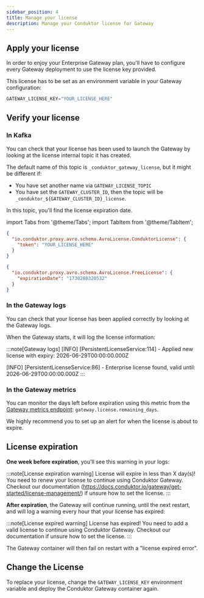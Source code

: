 ```yaml
---
sidebar_position: 4
title: Manage your license
description: Manage your Conduktor license for Gateway
---
```


## Apply your license

In order to enjoy your Enterprise Gateway plan, you'll have to configure every Gateway deployment to use the license key provided.

This license has to be set as an environment variable in your Gateway configuration:

```js title=".env"
GATEWAY_LICENSE_KEY="YOUR_LICENSE_HERE"
```

## Verify your license

### In Kafka

You can check that your license has been used to launch the Gateway by looking at the license internal topic it has created.

The default name of this topic is `_conduktor_gateway_license`, but it might be different if:
- You have set another name via `GATEWAY_LICENSE_TOPIC`
- You have set the `GATEWAY_CLUSTER_ID`, then the topic will be `_conduktor_${GATEWAY_CLUSTER_ID}_license`.

In this topic, you'll find the license expiration date.

import Tabs from '@theme/Tabs'; import TabItem from '@theme/TabItem';

<Tabs>
<TabItem value="Enterprise plan" label="Enterprise plan">

```json
{
  "io.conduktor.proxy.avro.schema.AvroLicense.ConduktorLicense": {
    "token": "YOUR_LICENSE_HERE"
  }
}
```

</TabItem>
<TabItem value="Free plan" label="Free plan">

```json
{
  "io.conduktor.proxy.avro.schema.AvroLicense.FreeLicense": {
    "expirationDate": "1730280320532"
  }
}
```

</TabItem>
</Tabs>

### In the Gateway logs

You can check that your license has been applied correctly by looking at the Gateway logs.

When the Gateway starts, it will log the license information:

:::note[Gateway logs]
[INFO] [PersistentLicenseService:114] - Applied new license with expiry: 2026-06-29T00:00:00.000Z

[INFO] [PersistentLicenseService:86] - Enterprise license found, valid until: 2026-06-29T00:00:00.000Z
:::

### In the Gateway metrics

You can monitor the days left before expiration using this metric from the [Gateway metrics endpoint](/gateway/reference/monitoring/#how-to-access-prometheus-metrics-from-gateway): `gateway.license.remaining_days`.

We highly recommend you to set up an alert for when the license is about to expire.

## License expiration

**One week before expiration**, you'll see this warning in your logs:

:::note[License expiration warning]
License will expire in less than X day(s)! You need to renew your license to continue using Conduktor Gateway. Checkout our documentation (https://docs.conduktor.io/gateway/get-started/license-management/) if unsure how to set the license.
:::

**After expiration**, the Gateway will continue running, until the next restart, and will log a warning every hour that your license has expired:

:::note[License expired warning]
License has expired! You need to add a valid license to continue using Conduktor Gateway. Checkout our documentation if unsure how to set the license.
:::

The Gateway container will then fail on restart with a "license expired error".

## Change the License

To replace your license, change the `GATEWAY_LICENSE_KEY` environment variable and deploy the Conduktor Gateway container again.
